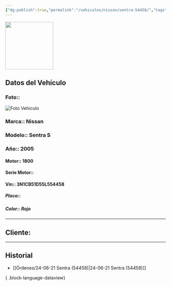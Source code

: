 ```yaml
---
{"dg-publish":true,"permalink":"/vehiculos/nissan/sentra-54458/","tags":["Nissan"]}
---
```


<img src="https://lh3.googleusercontent.com/d/137fl3TIZ0-PU8b-Pt0bsjclwHub_u78G" width="150">

## Datos del Vehículo 
### Foto:: 
<img src="https://lh3.googleusercontent.com/d/" Alt="Foto Vehiculo">

### Marca:: Nissan
### Modelo:: Sentra S
### Año:: 2005
#### Motor:: 1800
#### Serie Motor:: 
#### Vin:: 3N1CB51D55L554458
##### Placa:: 
##### Color:: Rojo
---

## Cliente:



---

## Historial

- [[Órdenes/24-06-21 Sentra (54458)\|24-06-21 Sentra (54458)]]

{ .block-language-dataview} 